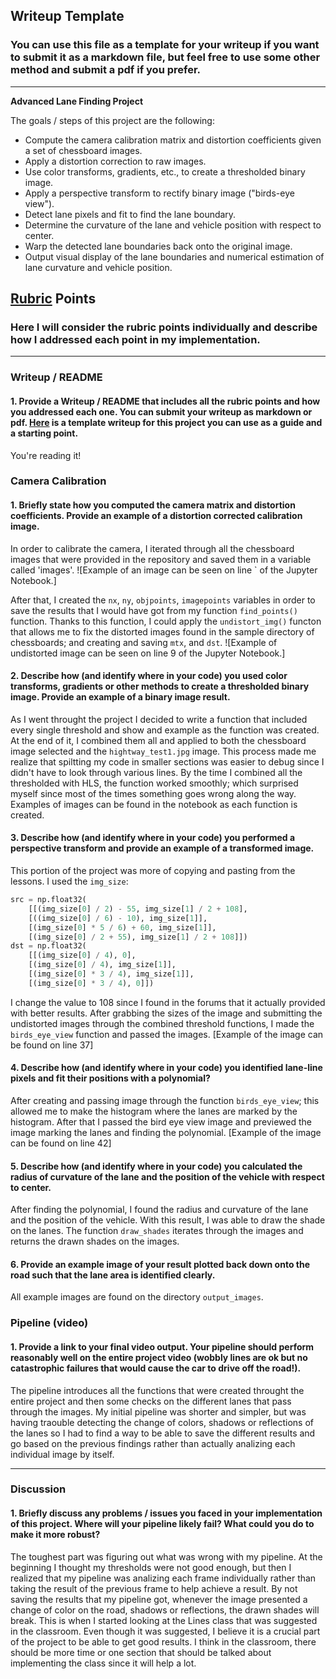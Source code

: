 ## Writeup Template

### You can use this file as a template for your writeup if you want to submit it as a markdown file, but feel free to use some other method and submit a pdf if you prefer.

---

**Advanced Lane Finding Project**

The goals / steps of this project are the following:

* Compute the camera calibration matrix and distortion coefficients given a set of chessboard images.
* Apply a distortion correction to raw images.
* Use color transforms, gradients, etc., to create a thresholded binary image.
* Apply a perspective transform to rectify binary image ("birds-eye view").
* Detect lane pixels and fit to find the lane boundary.
* Determine the curvature of the lane and vehicle position with respect to center.
* Warp the detected lane boundaries back onto the original image.
* Output visual display of the lane boundaries and numerical estimation of lane curvature and vehicle position.

[//]: # (Image References)

[image1]: ./examples/undistort_output.png "Undistorted"
[image2]: ./test_images/test1.jpg "Road Transformed"
[image3]: ./examples/binary_combo_example.jpg "Binary Example"
[image4]: ./examples/warped_straight_lines.jpg "Warp Example"
[image5]: ./examples/color_fit_lines.jpg "Fit Visual"
[image6]: ./examples/example_output.jpg "Output"
[video1]: ./project_video.mp4 "Video"

## [Rubric](https://review.udacity.com/#!/rubrics/571/view) Points

### Here I will consider the rubric points individually and describe how I addressed each point in my implementation.  

---

### Writeup / README

#### 1. Provide a Writeup / README that includes all the rubric points and how you addressed each one.  You can submit your writeup as markdown or pdf.  [Here](https://github.com/udacity/CarND-Advanced-Lane-Lines/blob/master/writeup_template.md) is a template writeup for this project you can use as a guide and a starting point.  

You're reading it!

### Camera Calibration

#### 1. Briefly state how you computed the camera matrix and distortion coefficients. Provide an example of a distortion corrected calibration image.

In order to calibrate the camera, I iterated through all the chessboard images that were provided in the repository and saved them in a variable called 'images'.
![Example of an image can be seen on line ` of the Jupyter Notebook.]

After that, I created the `nx`, `ny`, `objpoints`, `imagepoints` variables in order to save the results that I would have got from my function `find_points()` function. Thanks to this function, I could apply the `undistort_img()` functon that allows me to fix the distorted images found in the sample directory of chessboards; and creating and saving `mtx`, and `dst`.
![Example of undistorted image can be seen on line 9 of the Jupyter Notebook.]

#### 2. Describe how (and identify where in your code) you used color transforms, gradients or other methods to create a thresholded binary image.  Provide an example of a binary image result.

As I went throught the project I decided to write a function that included every single threshold and show and example as the function was created. At the end of it, I combined them all and applied to both the chessboard image selected and the `hightway_test1.jpg` image.
This process made me realize that spiltting my code in smaller sections was easier to debug since I didn't have to look through various lines. By the time I combined all the thresholded with HLS, the function worked smoothly; which surprised myself since most of the times something goes wrong along the way.
Examples of images can be found in the notebook as each function is created.

#### 3. Describe how (and identify where in your code) you performed a perspective transform and provide an example of a transformed image.

This portion of the project was more of copying and pasting from the lessons. I used the `img_size`:
```python
src = np.float32(
    [[(img_size[0] / 2) - 55, img_size[1] / 2 + 108],
    [((img_size[0] / 6) - 10), img_size[1]],
    [(img_size[0] * 5 / 6) + 60, img_size[1]],
    [(img_size[0] / 2 + 55), img_size[1] / 2 + 108]])
dst = np.float32(
    [[(img_size[0] / 4), 0],
    [(img_size[0] / 4), img_size[1]],
    [(img_size[0] * 3 / 4), img_size[1]],
    [(img_size[0] * 3 / 4), 0]])
```
I change the value to 108 since I found in the forums that it actually provided with better results.
After grabbing the sizes of the image and submitting the undistorted images through the combined threshold functions, I made the `birds_eye_view` function and passed the images.
[Example of the image can be found on line 37]

#### 4. Describe how (and identify where in your code) you identified lane-line pixels and fit their positions with a polynomial?

After creating and passing image through the function `birds_eye_view`; this allowed me to make the histogram where the lanes are marked by the histogram. After that I passed the bird eye view image and previewed the image marking the lanes and finding the polynomial.
[Example of the image can be found on line 42]

#### 5. Describe how (and identify where in your code) you calculated the radius of curvature of the lane and the position of the vehicle with respect to center.

After finding the polynomial, I found the radius and curvature of the lane and the position of the vehicle. With this result, I was able to draw the shade on the lanes. The function `draw_shades` iterates through the images and returns the drawn shades on the images.

#### 6. Provide an example image of your result plotted back down onto the road such that the lane area is identified clearly.

All example images are found on the directory `output_images`.

### Pipeline (video)

#### 1. Provide a link to your final video output.  Your pipeline should perform reasonably well on the entire project video (wobbly lines are ok but no catastrophic failures that would cause the car to drive off the road!).

The pipeline introduces all the functions that were created throught the entire project and then some checks on the different lanes that pass through the images. My initial pipeline was shorter and simpler, but was having traouble detecting the change of colors, shadows or reflections of the lanes so I had to find a way to be able to save the different results and go based on the previous findings rather than actually analizing each individual image by itself.

---

### Discussion

#### 1. Briefly discuss any problems / issues you faced in your implementation of this project.  Where will your pipeline likely fail?  What could you do to make it more robust?

The toughest part was figuring out what was wrong with my pipeline. At the beginning I thought my thresholds were not good enough, but then I realized that my pipeline was analizing each frame individually rather than taking the result of the previous frame to help achieve a result. By not saving the results that my pipeline got, whenever the image presented a change of color on the road, shadows or reflections, the drawn shades will break.
This is when I started looking at the Lines class that was suggested in the classroom. Even though it was suggested, I believe it is a crucial part of the project to be able to get good results. I think in the classroom, there should be more time or one section that should be talked about implementing the class since it will help a lot.
